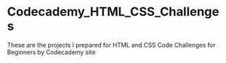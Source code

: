 # Codecademy_HTML_CSS_Challenges
These are the projects I prepared for HTML and CSS Code Challenges for Beginners by Codecademy site
